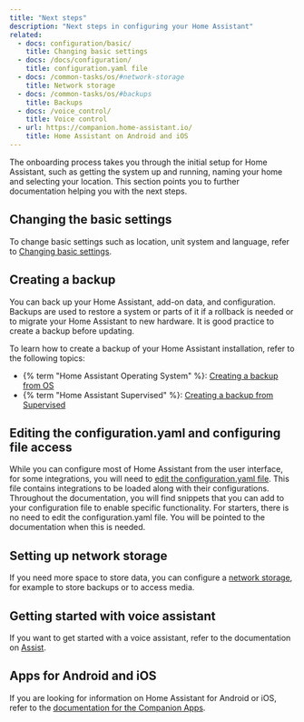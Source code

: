 ```yaml
---
title: "Next steps"
description: "Next steps in configuring your Home Assistant"
related:
  - docs: configuration/basic/
    title: Changing basic settings
  - docs: /docs/configuration/
    title: configuration.yaml file
  - docs: /common-tasks/os/#network-storage
    title: Network storage
  - docs: /common-tasks/os/#backups
    title: Backups
  - docs: /voice_control/
    title: Voice control
  - url: https://companion.home-assistant.io/
    title: Home Assistant on Android and iOS
---
```


The onboarding process takes you through the initial setup for Home Assistant, such as getting the system up and running, naming your home and selecting your location. This section points you to further documentation helping you with the next steps.

## Changing the basic settings

To change basic settings such as location, unit system and language, refer to [Changing basic settings](/docs/configuration/basic/).

## Creating a backup

You can back up your Home Assistant, add-on data, and configuration. Backups are used to restore a system or parts of it if a rollback is needed or to migrate your Home Assistant to new hardware. It is good practice to create a backup before updating.

To learn how to create a backup of your Home Assistant installation, refer to the following topics:

- {% term "Home Assistant Operating System" %}: [Creating a backup from OS](/common-tasks/os/#backups)
- {% term "Home Assistant Supervised" %}: [Creating a backup from Supervised](/common-tasks/supervised/#backups)

## Editing the configuration.yaml and configuring file access

While you can configure most of Home Assistant from the user interface, for some integrations, you will need to [edit the configuration.yaml file](/docs/configuration/). This file contains integrations to be loaded along with their configurations. Throughout the documentation, you will find snippets that you can add to your configuration file to enable specific functionality. For starters, there is no need to edit the configuration.yaml file. You will be pointed to the documentation when this is needed.

## Setting up network storage

If you need more space to store data, you can configure a [network storage](/common-tasks/os/#network-storage), for example to store backups or to access media.

## Getting started with voice assistant

If you want to get started with a voice assistant, refer to the documentation on [Assist](/voice_control/).

## Apps for Android and iOS

If you are looking for information on Home Assistant for Android or iOS, refer to the [documentation for the Companion Apps](https://companion.home-assistant.io/).
